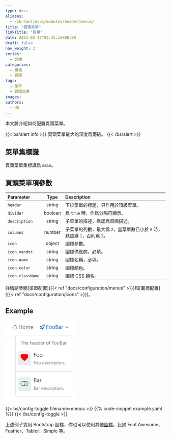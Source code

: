```yaml
---
type: docs
aliases:
  - /zh-hant/docs/modules/header/menus/
title: "頁頭菜單"
linkTitle: "菜單"
date: 2023-02-17T00:43:12+08:00
draft: false
nav_weight: 2
series:
  - 文檔
categories:
  - 模塊
  - 頁頭
tags:
  - 菜單
  - 頁頭菜單
images:
authors:
  - HB
---
```


本文將介紹如何配置頁頭菜單。

<!--more-->

{{< bs/alert info >}}
頁頭菜單最大的深度爲兩級。
{{< /bs/alert >}}

## 菜單集標識

頁頭菜單集標識爲 `main`。

## 頁頭菜單項參數

| Parameter        |  Type   | Description                        |
| :--------------- | :-----: | :--------------------------------- |
| `header`         | string  | 下拉菜單的標題，只作用於頂級菜單。 |
| `divider`        | boolean | 爲 `true` 時，作爲分隔符顯示。     |
| `description`    | string  | 子菜單的描述，默認爲頁面描述。       |
| `columns`        | number  | 子菜單的列數，最大爲 `2`，當菜單數目小於 `6` 時，默認爲 `1`，否則爲 `2`。 |
| `icon`           | object  | 圖標參數。                         |
| `icon.vendor`    | string  | 圖標供應商，必填。                 |
| `icon.name`      | string  | 圖標名稱，必填。                   |
| `icon.color`     | string  | 圖標顏色。                         |
| `icon.className` | string  | 圖標 CSS 類名。                    |

詳情請參閱[菜單配置]({{< ref "docs/configuration/menus" >}})和[圖標配置]({{< ref "docs/configuration/icons" >}})。

## Example

![頁頭菜單示例](example.png)

{{< bs/config-toggle filename=menus >}}
{{% code-snippet example.yaml %}}
{{< /bs/config-toggle >}}

上述例子實用 Bootstrap 圖標，你也可以使用其他[圖標](https://hugomods.com/en/icons)，比如 Font Awesome、Feather、Tabler、Simple 等。
